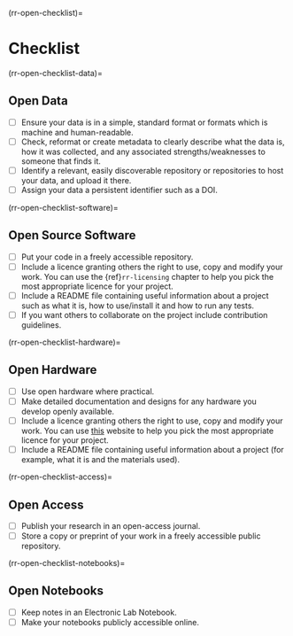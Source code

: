 (rr-open-checklist)=
# Checklist

(rr-open-checklist-data)=
## Open Data

- [ ] Ensure your data is in a simple, standard format or formats which is machine and human-readable.
- [ ] Check, reformat or create metadata to clearly describe what the data is, how it was collected, and any associated strengths/weaknesses to someone that finds it.
- [ ] Identify a relevant, easily discoverable repository or repositories to host your data, and upload it there.
- [ ] Assign your data a persistent identifier such as a DOI.

(rr-open-checklist-software)=
## Open Source Software

- [ ] Put your code in a freely accessible repository.
- [ ] Include a licence granting others the right to use, copy and modify your work. You can use the {ref}`rr-licensing` chapter to help you pick the most appropriate licence for your project.
- [ ] Include a README file containing useful information about a project such as what it is, how to use/install it and how to run any tests.
- [ ] If you want others to collaborate on the project include contribution guidelines.

(rr-open-checklist-hardware)=
## Open Hardware

- [ ] Use open hardware where practical.
- [ ] Make detailed documentation and designs for any hardware you develop openly available.
- [ ] Include a licence granting others the right to use, copy and modify your work. You can use [this](https://choosealicense.com/) website to help you pick the most appropriate licence for your project.
- [ ] Include a README file containing useful information about a project (for example, what it is and the materials used).

(rr-open-checklist-access)=
## Open Access

- [ ] Publish your research in an open-access journal.
- [ ] Store a copy or preprint of your work in a freely accessible public repository.

(rr-open-checklist-notebooks)=
## Open Notebooks

- [ ] Keep notes in an Electronic Lab Notebook.
- [ ] Make your notebooks publicly accessible online.